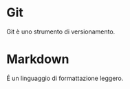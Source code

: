 # Git

Git è uno strumento di versionamento.


# Markdown

É un linguaggio di formattazione leggero.